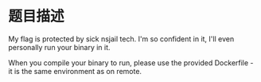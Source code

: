 # 题目描述

My flag is protected by sick nsjail tech. I'm so confident in it, I'll even personally run your binary in it.

When you compile your binary to run, please use the provided Dockerfile - it is the same environment as on remote.

